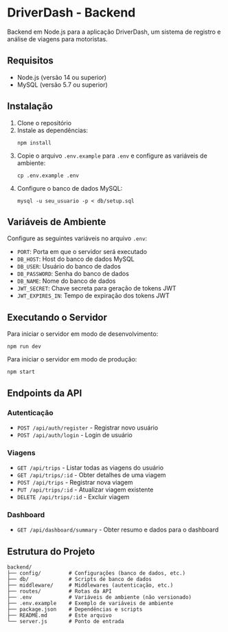 
# DriverDash - Backend

Backend em Node.js para a aplicação DriverDash, um sistema de registro e análise de viagens para motoristas.

## Requisitos

- Node.js (versão 14 ou superior)
- MySQL (versão 5.7 ou superior)

## Instalação

1. Clone o repositório
2. Instale as dependências:
   ```
   npm install
   ```
3. Copie o arquivo `.env.example` para `.env` e configure as variáveis de ambiente:
   ```
   cp .env.example .env
   ```
4. Configure o banco de dados MySQL:
   ```
   mysql -u seu_usuario -p < db/setup.sql
   ```

## Variáveis de Ambiente

Configure as seguintes variáveis no arquivo `.env`:

- `PORT`: Porta em que o servidor será executado
- `DB_HOST`: Host do banco de dados MySQL
- `DB_USER`: Usuário do banco de dados
- `DB_PASSWORD`: Senha do banco de dados
- `DB_NAME`: Nome do banco de dados
- `JWT_SECRET`: Chave secreta para geração de tokens JWT
- `JWT_EXPIRES_IN`: Tempo de expiração dos tokens JWT

## Executando o Servidor

Para iniciar o servidor em modo de desenvolvimento:

```
npm run dev
```

Para iniciar o servidor em modo de produção:

```
npm start
```

## Endpoints da API

### Autenticação
- `POST /api/auth/register` - Registrar novo usuário
- `POST /api/auth/login` - Login de usuário

### Viagens
- `GET /api/trips` - Listar todas as viagens do usuário
- `GET /api/trips/:id` - Obter detalhes de uma viagem
- `POST /api/trips` - Registrar nova viagem
- `PUT /api/trips/:id` - Atualizar viagem existente
- `DELETE /api/trips/:id` - Excluir viagem

### Dashboard
- `GET /api/dashboard/summary` - Obter resumo e dados para o dashboard

## Estrutura do Projeto

```
backend/
├── config/         # Configurações (banco de dados, etc.)
├── db/             # Scripts de banco de dados
├── middleware/     # Middlewares (autenticação, etc.)
├── routes/         # Rotas da API
├── .env            # Variáveis de ambiente (não versionado)
├── .env.example    # Exemplo de variáveis de ambiente
├── package.json    # Dependências e scripts
├── README.md       # Este arquivo
└── server.js       # Ponto de entrada
```
